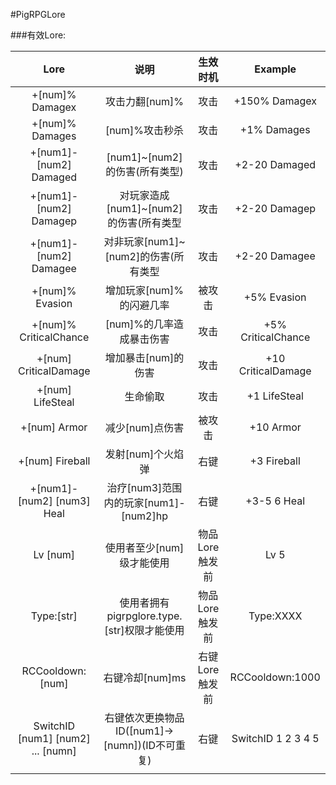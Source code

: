 #PigRPGLore

###有效Lore:

| Lore | 说明         |  生效时机    |  Example  |
|:----:|:----:|:------:|:---------:|
| +[num]% Damagex |  攻击力翻[num]% | 攻击 | +150% Damagex |
| +[num]% Damages | [num]%攻击秒杀  | 攻击 | +1% Damages |
| +[num1]-[num2] Damaged | [num1]~[num2]的伤害(所有类型) | 攻击 | +2-20 Damaged |
| +[num1]-[num2] Damagep | 对玩家造成[num1]~[num2]的伤害(所有类型 | 攻击 | +2-20 Damagep |
| +[num1]-[num2] Damagee | 对非玩家[num1]~[num2]的伤害(所有类型 | 攻击 | +2-20 Damagee |
| +[num]% Evasion | 增加玩家[num]%的闪避几率 | 被攻击 | +5% Evasion |
| +[num]% CriticalChance | [num]%的几率造成暴击伤害 | 攻击 | +5% CriticalChance |
| +[num] CriticalDamage   | 增加暴击[num]的伤害 | 攻击 | +10 CriticalDamage   |
| +[num] LifeSteal | 生命偷取 | 攻击 | +1 LifeSteal |
| +[num] Armor | 减少[num]点伤害 | 被攻击 | +10 Armor |
| +[num] Fireball | 发射[num]个火焰弹 | 右键 | +3 Fireball |
| +[num1]-[num2] [num3] Heal | 治疗[num3]范围内的玩家[num1]-[num2]hp | 右键 | +3-5 6 Heal |
| Lv [num] | 使用者至少[num]级才能使用 | 物品Lore触发前 | Lv 5 |
| Type:[str] | 使用者拥有pigrpglore.type.[str]权限才能使用 | 物品Lore触发前 | Type:XXXX |
| RCCooldown:[num] | 右键冷却[num]ms | 右键Lore触发前 | RCCooldown:1000 |
| SwitchID [num1] [num2] ... [numn] | 右键依次更换物品ID([num1]->[numn])(ID不可重复) | 右键 | SwitchID 1 2 3 4 5 |
|  |  |  |  |